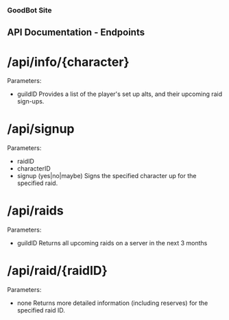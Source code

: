 ### GoodBot Site

## API Documentation - Endpoints

# /api/info/{character}
Parameters:
* guildID
Provides a list of the player's set up alts, and their upcoming raid sign-ups.


# /api/signup
Parameters:
* raidID
* characterID
* signup (yes|no|maybe)
Signs the specified character up for the specified raid.


# /api/raids
Parameters:
* guildID
Returns all upcoming raids on a server in the next 3 months


# /api/raid/{raidID}
Parameters:
* none
Returns more detailed information (including reserves) for the specified raid ID.

